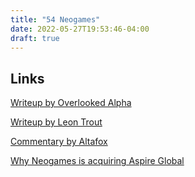 ```yaml
---
title: "54 Neogames"
date: 2022-05-27T19:53:46-04:00
draft: true
---
```




## Links

[Writeup by Overlooked Alpha](https://www.overlookedalpha.com/p/the-sell-off-in-neogames-sa-ngms?s=r)

[Writeup by Leon Trout](https://leontrout.blogspot.com/2022/05/playing-lottery.html?spref=tw)

[Commentary by Altafox](https://static1.squarespace.com/static/5aaacb57506fbe4636414126/t/6282952a3970f768c20b6d16/1652725034833/2022.Q1+Alta+Fox+Capital+Quarterly+Letter.pdf)

[Why Neogames is acquiring Aspire Global](https://www.youtube.com/watch?v=ejlgpKDG8jc)